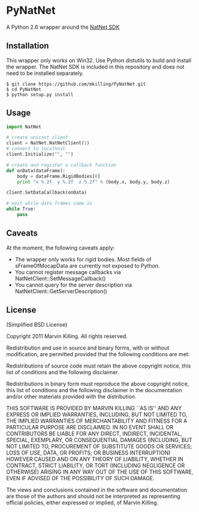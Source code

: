 PyNatNet
========

A Python 2.6 wrapper around the [NatNet SDK](http://www.naturalpoint.com/optitrack/products/natnet-sdk/)

Installation
------------

This wrapper only works on Win32. 
Use Python distutils to build and install the wrapper. The NatNet SDK is included in this repository and does not need to be installed separately.

    $ git clone https://github.com/mkilling/PyNatNet.git
    $ cd PyNatNet
    $ python setup.py install

Usage
-----

```python
import NatNet

# create unicast client
client = NatNet.NatNetClient(1)
# connect to localhost
client.Initialize("", "")

# create and register a callback function
def onData(dataFrame):
    body = dataFrame.RigidBodies[0]
    print "x %.2f  y %.2f  z %.2f" % (body.x, body.y, body.z)

client.SetDataCallback(onData)

# wait while data frames come in
while True:
    pass
```

Caveats
-------

At the moment, the following caveats apply:

* The wrapper only works for rigid bodies. Most fields of sFrameOfMocapData are currently not exposed to Python.
* You cannot register message callbacks via NatNetClient::SetMessageCallback()
* You cannot query for the server description via NatNetClient::GetServerDescription()

License
-------

(Simplified BSD License)

Copyright 2011 Marvin Killing. All rights reserved.

Redistribution and use in source and binary forms, with or without modification, are permitted provided that the following conditions are met:

Redistributions of source code must retain the above copyright notice, this list of conditions and the following disclaimer.

Redistributions in binary form must reproduce the above copyright notice, this list of conditions and the following disclaimer in the documentation and/or other materials provided with the distribution.

THIS SOFTWARE IS PROVIDED BY MARVIN KILLING ``AS IS'' AND ANY EXPRESS OR IMPLIED WARRANTIES, INCLUDING, BUT NOT LIMITED TO, THE IMPLIED WARRANTIES OF MERCHANTABILITY AND FITNESS FOR A PARTICULAR PURPOSE ARE DISCLAIMED. IN NO EVENT SHALL OR CONTRIBUTORS BE LIABLE FOR ANY DIRECT, INDIRECT, INCIDENTAL, SPECIAL, EXEMPLARY, OR CONSEQUENTIAL DAMAGES (INCLUDING, BUT NOT LIMITED TO, PROCUREMENT OF SUBSTITUTE GOODS OR SERVICES; LOSS OF USE, DATA, OR PROFITS; OR BUSINESS INTERRUPTION) HOWEVER CAUSED AND ON ANY THEORY OF LIABILITY, WHETHER IN CONTRACT, STRICT LIABILITY, OR TORT (INCLUDING NEGLIGENCE OR OTHERWISE) ARISING IN ANY WAY OUT OF THE USE OF THIS SOFTWARE, EVEN IF ADVISED OF THE POSSIBILITY OF SUCH DAMAGE.

The views and conclusions contained in the software and documentation are those of the authors and should not be interpreted as representing official policies, either expressed or implied, of Marvin Killing.